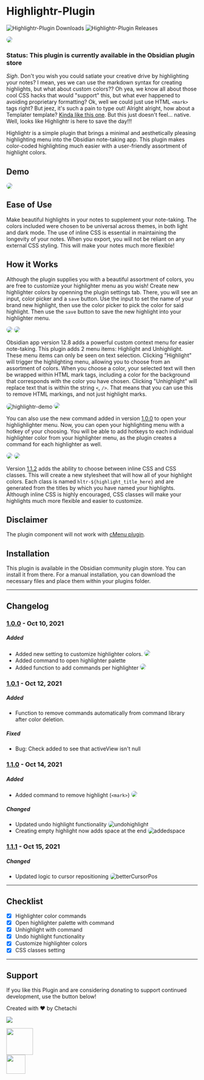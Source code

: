 # Highlightr-Plugin

![Highlightr-Plugin Downloads](https://img.shields.io/github/downloads/chetachiezikeuzor/Highlightr-Plugin/total.svg)
![Highlightr-Plugin Releases](https://img.shields.io/github/v/release/chetachiezikeuzor/Highlightr-Plugin)

<img src="https://raw.githubusercontent.com/chetachiezikeuzor/Highlightr-Plugin/master/assets/Highlightr%20Demo%20Header.png" style=" box-shadow: 0 2px 8px 0 var(--background-modifier-border); border-radius: 8px; ">

### Status: This plugin is currently available in the Obsidian plugin store

_Sigh_. Don't you wish you could satiate your creative drive by highlighting your notes? I mean, yes we can use the markdown syntax for creating highlights, but what about custom colors?? Oh yea, we know all about those cool CSS hacks that would "support" this, but what ever happened to avoiding proprietary formatting? Ok, well we could just use HTML `<mark>` tags right? But jeez, it's such a pain to type out! Alright alright, how about a Templater template? [Kinda like this one](https://www.reddit.com/r/ObsidianMD/comments/nu0olr/multicolored_highlighting_in_obsidian/). But this just doesn't feel… native. Well, looks like Highlightr is here to save the day!!!

Highlightr is a simple plugin that brings a minimal and aesthetically pleasing highlighting menu into the Obsidian note-taking app. This plugin makes color-coded highlighting much easier with a user-friendly assortment of highlight colors.

## Demo

<img src="https://user-images.githubusercontent.com/79069364/142739125-dad73e22-c6c4-4c49-8367-3e5a278659e7.gif" style=" box-shadow: 0 2px 8px 0 var(--background-modifier-border); border-radius: 8px; ">

## Ease of Use

Make beautiful highlights in your notes to supplement your note-taking. The colors included were chosen to be universal across themes, in both light and dark mode. The use of inline CSS is essential in maintaining the longevity of your notes. When you export, you will not be reliant on any external CSS styling. This will make your notes much more flexible!

## How it Works

Although the plugin supplies you with a beautiful assortment of colors, you are free to customize your highlighter menu as you wish! Create new highlighter colors by openning the plugin settings tab. There, you will see an input, color picker and a `save` button. Use the input to set the name of your brand new highlight, then use the color picker to pick the color for said highlight. Then use the `save` button to save the new highlight into your highlighter menu.

<img src="https://user-images.githubusercontent.com/79069364/142739491-f6f75912-8689-4eef-a10e-67a820471d3c.png" style=" box-shadow: 0 2px 8px 0 var(--background-modifier-border); border-radius: 8px; ">

<img src="https://user-images.githubusercontent.com/79069364/142739119-be46413e-905a-47bb-a23b-a63babc586e1.gif" style=" box-shadow: 0 2px 8px 0 var(--background-modifier-border); border-radius: 8px; ">

Obsidian app version 12.8 adds a powerful custom context menu for easier note-taking. This plugin adds 2 menu items: Highlight and Unhighlight. These menu items can only be seen on text selection. Clicking "Highlight" will trigger the highlighting menu, allowing you to choose from an assortment of colors. When you choose a color, your selected text will then be wrapped within HTML mark tags, including a color for the background that corresponds with the color you have chosen. Clicking "Unhighlight" will replace text that is within the string `<`, `/>`. That means that you can use this to remove HTML markings, and not just highlight marks.

<img alt="highlightr-demo" src="https://user-images.githubusercontent.com/79069364/144176804-c63a7e8d-f27c-48a6-bfeb-484cfe7d44e6.gif" style=" box-shadow: 0 2px 8px 0 var(--background-modifier-border); border-radius: 8px; ">

<img src="https://user-images.githubusercontent.com/79069364/142739490-e6824979-c339-449e-88c2-051979b7a6aa.png" style=" box-shadow: 0 2px 8px 0 var(--background-modifier-border); border-radius: 8px; ">

You can also use the new command added in version [1.0.0]() to open your highlighlighter menu. Now, you can open your highlighting menu with a hotkey of your choosing. You will be able to add hotkeys to each individual highlighter color from your highlighter menu, as the plugin creates a command for each highlighter as well.

<img src="https://user-images.githubusercontent.com/79069364/142739122-aed7a0ee-e7d8-4595-90f5-9e809f44ef04.gif" style=" box-shadow: 0 2px 8px 0 var(--background-modifier-border); border-radius: 8px; ">

<img src="https://user-images.githubusercontent.com/79069364/142739489-8f1e3243-f07a-4b40-a9d7-9c36dd3a784b.png" style=" box-shadow: 0 2px 8px 0 var(--background-modifier-border); border-radius: 8px; ">

Version [1.1.2]() adds the ability to choose between inline CSS and CSS classes. This will create a new stylesheet that will how all of your highlight colors. Each class is named `hltr-${highlight_title_here}` and are generated from the titles by which you have named your highlights. Although inline CSS is highly encouraged, CSS classes will make your highlights much more flexible and easier to customize.

## Disclaimer

The plugin component will not work with [cMenu plugin](https://github.com/chetachiezikeuzor/cMenu-Plugin).

## Installation

This plugin is available in the Obsidian community plugin store. You can install it from there. For a manual installation, you can download the necessary files and place them within your plugins folder.

---

## Changelog

### [1.0.0](https://github.com/chetachiezikeuzor/Highlightr-Plugin/releases/tag/1.0.0) - Oct 10, 2021

##### Added

- Added new setting to customize highlighter colors.
  <img src="https://user-images.githubusercontent.com/79069364/142739119-be46413e-905a-47bb-a23b-a63babc586e1.gif" style=" box-shadow: 0 2px 8px 0 var(--background-modifier-border); border-radius: 8px; ">
- Added command to open highlighter palette
- Added function to add commands per highlighter
  <img src="https://user-images.githubusercontent.com/79069364/142739122-aed7a0ee-e7d8-4595-90f5-9e809f44ef04.gif" style=" box-shadow: 0 2px 8px 0 var(--background-modifier-border); border-radius: 8px; ">

### [1.0.1](https://github.com/chetachiezikeuzor/Highlightr-Plugin/releases/tag/1.0.1) - Oct 12, 2021

##### Added

- Function to remove commands automatically from command library after color deletion.

##### Fixed

- Bug: Check added to see that activeView isn't null

### [1.1.0](https://github.com/chetachiezikeuzor/Highlightr-Plugin/releases/tag/1.1.0) - Oct 14, 2021

##### Added

- Added command to remove highlight (`<mark>`)
  <img src="https://user-images.githubusercontent.com/79069364/142739131-b7bd43da-7d76-4c51-bd21-935f0adf5807.gif" style=" box-shadow: 0 2px 8px 0 var(--background-modifier-border); border-radius: 8px; ">

##### Changed

- Updated undo highlight functionality
  <img alt="undohighlight" src="https://user-images.githubusercontent.com/79069364/144176697-379340a7-da36-485e-91ed-853dbfde5ab6.gif" style=" box-shadow: 0 2px 8px 0 var(--background-modifier-border); border-radius: 8px; ">
- Creating empty highlight now adds space at the end
  <img alt="addedspace" src="https://user-images.githubusercontent.com/79069364/144176500-79484143-b329-488b-855d-c46a42ece35c.gif" style=" box-shadow: 0 2px 8px 0 var(--background-modifier-border); border-radius: 8px; ">

### [1.1.1](https://github.com/chetachiezikeuzor/Highlightr-Plugin/releases/tag/1.1.1) - Oct 15, 2021

##### Changed

- Updated logic to cursor repositioning
  <img alt="betterCursorPos" src="https://user-images.githubusercontent.com/79069364/144176292-4df0ef0f-5478-4a31-9266-1852e7189026.gif" style=" box-shadow: 0 2px 8px 0 var(--background-modifier-border); border-radius: 8px; ">

---

## Checklist

- [x] Highlighter color commands
- [x] Open highlighter palette with command
- [x] Unhighlight with command
- [x] Undo highlight functionality
- [x] Customize highlighter colors
- [x] CSS classes setting

---

## Support

If you like this Plugin and are considering donating to support continued development, use the button below!

Created with ❤️ by Chetachi

<a href="https://www.buymeacoffee.com/chetachi"><img src="https://img.buymeacoffee.com/button-api/?text=Buy me a coffee&amp;emoji=&amp;slug=chetachi&amp;button_colour=e3e7ef&amp;font_colour=262626&amp;font_family=Poppins&amp;outline_colour=262626&amp;coffee_colour=ff0000"></a>

<a href="https://paypal.me/chelseaezikeuzor">
<img src="https://raw.githubusercontent.com/chetachiezikeuzor/Highlightr-Plugin/master/assets/paypal.svg" height="70"></a>
<br/>
<a href="https://ko-fi.com/chetachi">
<img src="https://raw.githubusercontent.com/chetachiezikeuzor/Highlightr-Plugin/master/assets/kofi_color.svg" height="50"></a>

